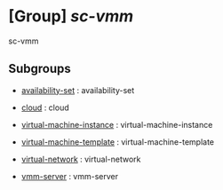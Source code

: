 # [Group] _sc-vmm_

sc-vmm

## Subgroups

- [availability-set](/Commands/sc-vmm/availability-set/readme.md)
: availability-set

- [cloud](/Commands/sc-vmm/cloud/readme.md)
: cloud

- [virtual-machine-instance](/Commands/sc-vmm/virtual-machine-instance/readme.md)
: virtual-machine-instance

- [virtual-machine-template](/Commands/sc-vmm/virtual-machine-template/readme.md)
: virtual-machine-template

- [virtual-network](/Commands/sc-vmm/virtual-network/readme.md)
: virtual-network

- [vmm-server](/Commands/sc-vmm/vmm-server/readme.md)
: vmm-server
